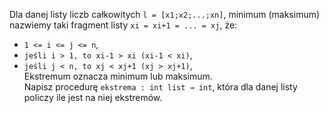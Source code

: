 Dla danej listy liczb całkowitych `l = [x1;x2;...;xn]`, minimum (maksimum) nazwiemy taki fragment listy `xi = xi+1 = ... = xj`, że:
* `1 <= i <= j <= n`,  
* `jeśli i > 1, to xi-1 > xi (xi-1 < xi)`,  
* `jeśli j < n, to xj < xj+1 (xj > xj+1)`,  
Ekstremum oznacza minimum lub maksimum.  
Napisz procedurę `ekstrema : int list → int`, która dla danej listy policzy ile jest na niej ekstremów. 
